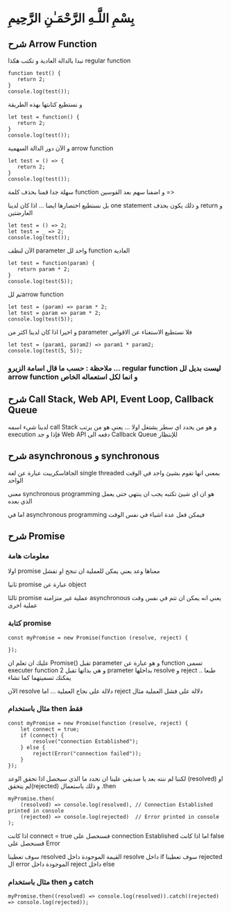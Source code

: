 # بِسْمِ اللَّـهِ الرَّحْمَـٰنِ الرَّحِيمِ

## شرح Arrow Function

نبدا بالدالة العادية و تكتب هكذا  regular function

```
function test() {
   return 2;
}
console.log(test());
```

و نستطيع كتابتها بهذه الطريقة 

```
let test = function() {
   return 2;
} 
console.log(test());
```

و الآن دور الدالة السهمية arrow function

```
let test = () => {
   return 2;
}
console.log(test());
```

سهلة جدا قمنا بحذف كلمة function و اضفنا سهم بعد القوسين => 

بل نستطيع اختصارها ايضا ... اذا كان لدينا one statement و ذلك يكون بحذف return و العارضتين


```
let test = () => 2;
let test = _ => 2;
console.log(test());
```

الآن لنظف parameter واحد  لل function العادية 

```
let test = function(param) {
   return param * 2;
} 
console.log(test(5));
```

ثم  للarrow function

```
let test = (param) => param * 2;
let test = param => param * 2;
console.log(test(5));
```

و اخيرا اذا كان لدينا اكثر من parameter فلا نستطيع الاستغناء عن الاقواس

```
let test = (param1, param2) => param1 * param2;
console.log(test(5, 5));
```

### ملاحظة : حسب ما قال اسامة الزيرو ... regular function ليست  بديل لل arrow function و انما لكل استعماله الخاص


## شرح Call Stack, Web API, Event Loop, Callback Queue

لدينا شيء اسمه call Stack و هو من يحدد اي سطر يشتغل اولا ... يعني هو من يرتب execution فإذا و جد Web API دفعه الى  Callback Queue للإنتظار



## شرح asynchronous و synchronous

الجافاسكريبت عبارة عن لغة single threaded بمعنى انها تقوم بشيئ واحد في الوقت الواحد 

معنى synchronous programming هو ان اي شيئ تكتبه يجب ان ينتهي حتى يعمل الذي بعده

اما في asynchronous programming فيمكن فعل عدة اشياء في نفس الوقت


## شرح  Promise

### معلومات هامة

اولا promise معناها وعد يعني يمكن للعملية  ان تنجح او تفشل 

ثانيا promise عبارة عن object

ثالثا promise عملية غير متزامنة asynchronous يعني انه يمكن ان تتم في نفس وقت عملية اخرى

### كتابة promise

```
const myPromise = new Promise(function (resolve, reject) {

});
```

عليك ان تعلم ان Promise() تقبل parameter و هو عبارة عن function تسمى executer function و هي بذاتها تقبل 2 prameter بداخلها resolve و reject .. طبعا يمكنك تسميتهما كما تشاء

الآن resolve دلالة على نجاح العملية ... اما reject دلالة على فشل العملية مثال

### مثال باستخدام then فقط

```
const myPromise = new Promise(function (resolve, reject) {
	let connect = true;
	if (connect) {
		resolve("connection Established");
	} else {
		reject(Error("connection failed"));
	}
});
```

لكننا لم ننته بعد يا صديقي  علينا ان نحدد ما الذي سيحصل اذا تحقق الوعد (resolved) او لم يتحقق(rejected) و ذلك باستعمال .then

```
myPromise.then(
	(resolved) => console.log(resolved), // Connection Established printed in console
	(rejected) => console.log(rejected)  // Error printed in console
);
```

اذا كانت connect = true فسنحصل على connection Established اما اذا كانت false فسنحصل على Error 

سوف تعطينا resolved القيمة الموجودة داخل resolve داخل if 
سوف تعطينا rejected ال error الموجودة داخل reject داخل else 

### مثال باستخدام then و catch

```
myPromise.then((resolved) => console.log(resolved)).catch((rejected) => console.log(rejected));
```
